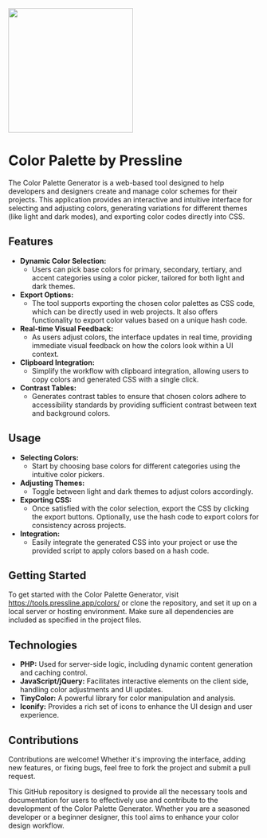 <img src="https://tools.pressline.app/colors/pressline_colors.png" height="250">

# Color Palette by Pressline

The Color Palette Generator is a web-based tool designed to help developers and designers create and manage color schemes for their projects. This application provides an interactive and intuitive interface for selecting and adjusting colors, generating variations for different themes (like light and dark modes), and exporting color codes directly into CSS.

## Features
- **Dynamic Color Selection:**
  - Users can pick base colors for primary, secondary, tertiary, and accent categories using a color picker, tailored for both light and dark themes.
- **Export Options:**
  - The tool supports exporting the chosen color palettes as CSS code, which can be directly used in web projects. It also offers functionality to export color values based on a unique hash code.
- **Real-time Visual Feedback:**
  - As users adjust colors, the interface updates in real time, providing immediate visual feedback on how the colors look within a UI context.
- **Clipboard Integration:**
  - Simplify the workflow with clipboard integration, allowing users to copy colors and generated CSS with a single click.
- **Contrast Tables:**
  - Generates contrast tables to ensure that chosen colors adhere to accessibility standards by providing sufficient contrast between text and background colors.

## Usage
- **Selecting Colors:**
  - Start by choosing base colors for different categories using the intuitive color pickers.
- **Adjusting Themes:**
  - Toggle between light and dark themes to adjust colors accordingly.
- **Exporting CSS:**
  - Once satisfied with the color selection, export the CSS by clicking the export buttons. Optionally, use the hash code to export colors for consistency across projects.
- **Integration:**
  - Easily integrate the generated CSS into your project or use the provided script to apply colors based on a hash code.

## Getting Started
To get started with the Color Palette Generator, visit https://tools.pressline.app/colors/ or clone the repository, and set it up on a local server or hosting environment. Make sure all dependencies are included as specified in the project files.

## Technologies
- **PHP:** Used for server-side logic, including dynamic content generation and caching control.
- **JavaScript/jQuery:** Facilitates interactive elements on the client side, handling color adjustments and UI updates.
- **TinyColor:** A powerful library for color manipulation and analysis.
- **Iconify:** Provides a rich set of icons to enhance the UI design and user experience.

## Contributions
Contributions are welcome! Whether it's improving the interface, adding new features, or fixing bugs, feel free to fork the project and submit a pull request.

This GitHub repository is designed to provide all the necessary tools and documentation for users to effectively use and contribute to the development of the Color Palette Generator. Whether you are a seasoned developer or a beginner designer, this tool aims to enhance your color design workflow.







